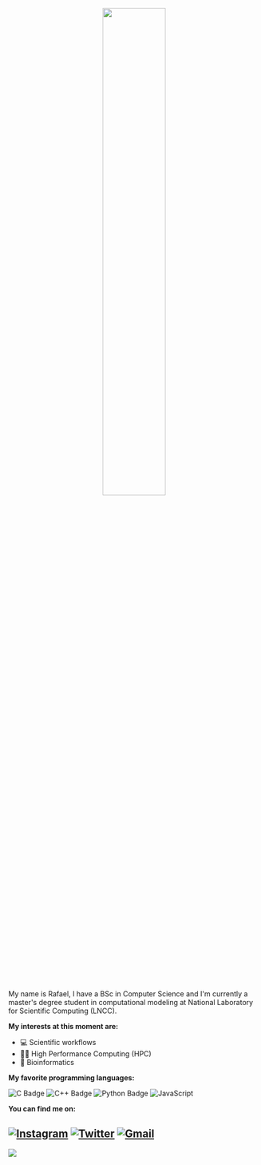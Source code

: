 <p align="center">
  <img display="block" width="50%" margin-left="auto" margin-right="auto" src="https://media.giphy.com/media/Nx0rz3jtxtEre/giphy.gif">
</p>


My name is Rafael, I have a BSc in Computer Science and I'm currently a master's degree student in computational modeling at National Laboratory for Scientific Computing (LNCC).

**My interests at this moment are:**
- 💻 Scientific workflows
- 👩‍💻 High Performance Computing (HPC)
- 🧬 Bioinformatics

**My favorite programming languages:**

![C Badge](https://img.shields.io/badge/c-%2300599C.svg?&style=for-the-badge&logo=c&logoColor=white) ![C++ Badge](https://img.shields.io/badge/c++-%2300599C.svg?&style=for-the-badge&logo=c%2B%2B&ogoColor=white) ![Python Badge](https://img.shields.io/badge/python-%2314354C.svg?&style=for-the-badge&logo=python&logoColor=white) ![JavaScript](https://img.shields.io/badge/javascript-%23323330.svg?style=for-the-badge&logo=javascript&logoColor=%23F7DF1E)

**You can find me on:**

[![Instagram](https://img.shields.io/badge/Instagram-%23E4405F.svg?style=for-the-badge&logo=Instagram&logoColor=white&)](https://www.instagram.com/rafaelstjf) [![Twitter](https://img.shields.io/badge/Twitter-%231DA1F2.svg?style=for-the-badge&logo=Twitter&logoColor=white)](https://twitter.com/Rafaelstjf) <a href="mailto:rafaelstjf@gmail.com"><img src="https://img.shields.io/badge/Gmail-D14836?style=for-the-badge&logo=gmail&logoColor=white" alt="Gmail"></a>
---
![](https://komarev.com/ghpvc/?username=rafaelstjf&style=flat-square&color=64C9CF&label=PROFILE+VIEWS)

<!--
**rafaelstjf/rafaelstjf** is a ✨ _special_ ✨ repository because its `README.md` (this file) appears on your GitHub profile.

Here are some ideas to get you started:

- 🔭 I’m currently working on ...
- 🌱 I’m currently learning ...
- 👯 I’m looking to collaborate on ...
- 🤔 I’m looking for help with ...
- 💬 Ask me about ...
- 📫 How to reach me: ...
- 😄 Pronouns: ...
- ⚡ Fun fact: ...
-->
